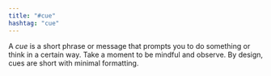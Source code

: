 ```yaml
---
title: "#cue"
hashtag: "cue"
---
```

A *cue* is a short phrase or message that prompts you to do something or think in a certain way. Take a moment to be mindful and observe. By design, cues are short with minimal formatting.
